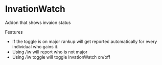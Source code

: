 # InvationWatch
Addon that shows invaion status

Features
* If the toggle is on major rankup will get reported automatically for every individual who gains it.
* Using /iw will report who is not major
* Using /iw toggle will toggle InvationWatch on/off
